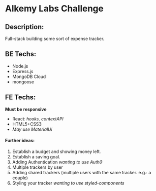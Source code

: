 # Alkemy Labs Challenge

## Description:
Full-stack building some sort of expense tracker.

## BE Techs:
* Node.js
* Express.js
* MongoDB Cloud
* mongoose

## FE Techs:
**Must be responsive**
* React: *hooks, contextAPI*
* HTML5+CSS3
* *May use MaterialUI*

#### Further ideas:
1. Establish a budget and showing money left.
2. Establish a saving goal.
3. Adding Authentication *wanting to use Auth0*
4. Multiple trackers by user
5. Adding shared trackers (multiple users with the same tracker. e.g.: a couple)
6. Styling your tracker *wanting to use styled-components*
